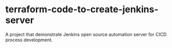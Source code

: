 # terraform-code-to-create-jenkins-server
A project that demonstrate Jenkins open source automation server for CICD process development.
